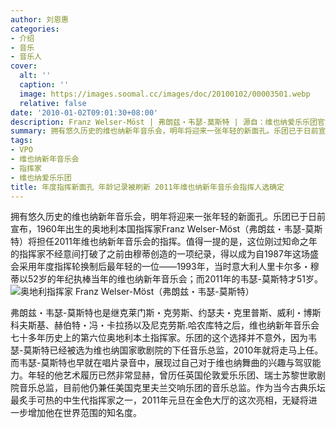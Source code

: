 ```yaml
---
author: 刘恩惠
categories:
- 介绍
- 音乐
- 音乐人
cover:
  alt: ''
  caption: ''
  image: https://images.soomal.cc/images/doc/20100102/00003501.webp
  relative: false
date: '2010-01-02T09:01:30+08:00'
description: Franz Welser-Möst | 弗朗兹・韦瑟-莫斯特 | 源自：维也纳爱乐乐团官方网站 | 版权：编译 |  平均/总评分：09.50/38
summary: 拥有悠久历史的维也纳新年音乐会，明年将迎来一张年轻的新面孔。乐团已于日前宣布，1960年出生的奥地利本国指挥家Franz Welser-Möst（弗朗兹・韦瑟-莫斯特）将担任2011年维也纳新年音乐会的指挥。值得一提的是，这位刚过知命之年的指挥家不经意间打破了之前由穆蒂创造的一项纪录，得以成为自1987年这场盛会采用年度指挥轮换制后最年轻的一位……
tags:
- VPO
- 维也纳新年音乐会
- 指挥家
- 维也纳爱乐乐团
title: 年度指挥新面孔 年龄记录被刷新 2011年维也纳新年音乐会指挥人选确定
---
```


拥有悠久历史的维也纳新年音乐会，明年将迎来一张年轻的新面孔。乐团已于日前宣布，1960年出生的奥地利本国指挥家Franz Welser-Möst（弗朗兹・韦瑟-莫斯特）将担任2011年维也纳新年音乐会的指挥。值得一提的是，这位刚过知命之年的指挥家不经意间打破了之前由穆蒂创造的一项纪录，得以成为自1987年这场盛会采用年度指挥轮换制后最年轻的一位――1993年，当时意大利人里卡尔多・穆蒂以52岁的年纪执棒当年的维也纳新年音乐会；而2011年的韦瑟-莫斯特才51岁。![奥地利指挥家 Franz Welser-Möst（弗朗兹・韦瑟-莫斯特）](https://images.soomal.cc/images/doc/20100102/00003500.webp)





弗朗兹・韦瑟-莫斯特也是继克莱门斯・克劳斯、约瑟夫・克里普斯、威利・博斯科夫斯基、赫伯特・冯・卡拉扬以及尼克劳斯.哈农库特之后，维也纳新年音乐会七十多年历史上的第六位奥地利本土指挥家。乐团的这个选择并不意外，因为韦瑟-莫斯特已经被选为维也纳国家歌剧院的下任音乐总监，2010年就将走马上任。而韦瑟-莫斯特也早就在唱片录音中，展现过自己对于维也纳舞曲的兴趣与驾驭能力。年轻的他艺术履历已然非常显赫，曾历任英国伦敦爱乐乐团、瑞士苏黎世歌剧院音乐总监，目前他仍兼任美国克里夫兰交响乐团的音乐总监。作为当今古典乐坛最炙手可热的中生代指挥家之一，2011年元旦在金色大厅的这次亮相，无疑将进一步增加他在世界范围的知名度。